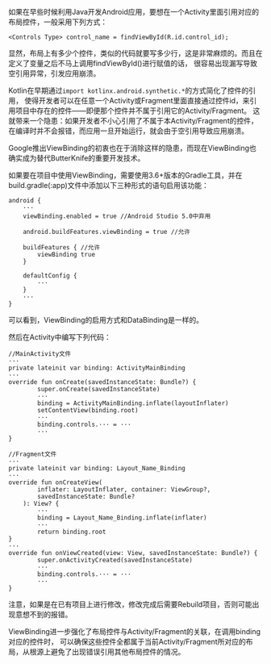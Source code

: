如果在早些时候利用Java开发Android应用，要想在一个Activity里面引用对应的布局控件，一般采用下列方式：

```
<Controls Type> control_name = findViewById(R.id.control_id);
```
显然，布局上有多少个控件，类似的代码就要写多少行，这是非常麻烦的。而且在定义了变量之后不马上调用findViewById()进行赋值的话， 很容易出现漏写导致空引用异常，引发应用崩溃。

Kotlin在早期通过`import kotlinx.android.synthetic.*`的方式简化了控件的引用， 使得开发者可以在任意一个Activity或Fragment里面直接通过控件id，来引用项目中存在的控件——即便那个控件并不属于引用它的Activity/Fragment。 这就带来一个隐患：如果开发者不小心引用了不属于本Activity/Fragment的控件，在编译时并不会报错，而应用一旦开始运行，就会由于空引用导致应用崩溃。

Google推出ViewBinding的初衷也在于消除这样的隐患，而现在ViewBinding也确实成为替代ButterKnife的重要开发技术。

如果要在项目中使用ViewBinding，需要使用3.6+版本的Gradle工具，并在build.gradle(:app)文件中添加以下三种形式的语句启用该功能：

```
android {
    ···
    viewBinding.enabled = true //Android Studio 5.0中弃用

    android.buildFeatures.viewBinding = true //允许

    buildFeatures { //允许
        viewBinding true
    }

    defaultConfig {
        ···
    }
    ···
}
```

可以看到，ViewBinding的启用方式和DataBinding是一样的。

然后在Activity中编写下列代码：

```
//MainActivity文件
···
private lateinit var binding: ActivityMainBinding
···
override fun onCreate(savedInstanceState: Bundle?) {
        super.onCreate(savedInstanceState)
        ···
        binding = ActivityMainBinding.inflate(layoutInflater)
        setContentView(binding.root)
        ···
        binding.controls.··· = ···
        ···
}

//Fragment文件
···
private lateinit var binding: Layout_Name_Binding
···
override fun onCreateView(
        inflater: LayoutInflater, container: ViewGroup?,
        savedInstanceState: Bundle?
    ): View? {
        ···
        binding = Layout_Name_Binding.inflate(inflater)
        ···
        return binding.root
}
···
override fun onViewCreated(view: View, savedInstanceState: Bundle?) {
        super.onActivityCreated(savedInstanceState)
        ···
        binding.controls.··· = ···
        ···
}
```

注意，如果是在已有项目上进行修改，修改完成后需要Rebuild项目，否则可能出现意想不到的报错。

ViewBinding进一步强化了布局控件与Activity/Fragment的关联，在调用binding对应的控件时， 可以确保这些控件全都属于当前Activity/Fragment所对应的布局，从根源上避免了出现错误引用其他布局控件的情况。